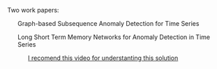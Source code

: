 Two work papers:
<ul> Graph-based Subsequence Anomaly Detection for Time Series</ul>
<ul>Long Short Term Memory Networks for Anomaly Detection in Time Series<ul</ul>
    <ul><a href="https://www.youtube.com/watch?v=6S2v7G-OupA">I recomend this video for understanting this solution</a></ul>
  
